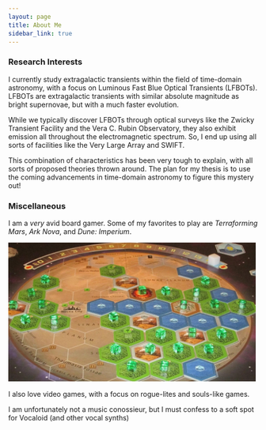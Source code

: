 ```yaml
---
layout: page
title: About Me
sidebar_link: true
---
```



### Research Interests

I currently study extragalactic transients within the field of time-domain astronomy, with a focus on Luminous Fast Blue Optical Transients (LFBOTs).  LFBOTs are extragalactic transients with similar absolute magnitude as bright supernovae, but with a much faster evolution.

While we typically discover LFBOTs through optical surveys like the Zwicky Transient Facility and the Vera C. Rubin Observatory, they also exhibit emission all throughout the electromagnetic spectrum.  So, I end up using all sorts of facilities like the Very Large Array and SWIFT.

This combination of characteristics has been very tough to explain, with all sorts of proposed theories thrown around.  The plan for my thesis is to use the coming advancements in time-domain astronomy to figure this mystery out!

### Miscellaneous

I am a *very* avid board gamer.  Some of my favorites to play are _Terraforming Mars_, _Ark Nova_, and _Dune: Imperium_.

<img alt="Mobile home page" src="/assets/game.jpeg" width="500px" />

I also love video games, with a focus on rogue-lites and souls-like games.

I am unfortunately not a music conossieur, but I must confess to a soft spot for Vocaloid (and other vocal synths)
